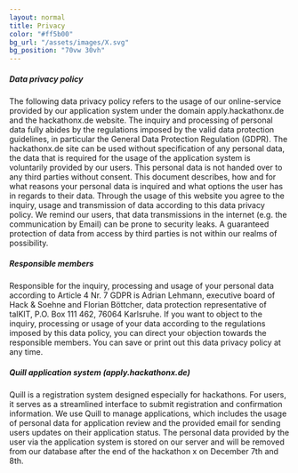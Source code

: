 ```yaml
---
layout: normal
title: Privacy
color: "#ff5b00"
bg_url: "/assets/images/X.svg"
bg_position: "70vw 30vh"
---
```

##### Data privacy policy

The following data privacy policy refers to the usage of our online-service provided by our application system under the domain apply.hackathonx.de and the hackathonx.de website. The inquiry and processing of personal data fully abides by the regulations imposed by the valid data protection guidelines, in particular the General Data Protection Regulation (GDPR). The hackathonx.de site can be used without specification of any personal data, the data that is required for the usage of the application system is voluntarily provided by our users. This personal data is not handed over to any third parties without consent. This document describes, how and for what reasons your personal data is inquired and what options the user has in regards to their data. Through the usage of this website you agree to the inquiry, usage and transmission of data according to this data privacy policy. We remind our users, that data transmissions in the internet (e.g. the communication by Email) can be prone to security leaks. A guaranteed protection of data from access by third parties is not within our realms of possibility.

##### Responsible members

Responsible for the inquiry, processing and usage of your personal data according to Article 4 Nr. 7 GDPR is Adrian Lehmann, executive board of Hack & Soehne and Florian Böttcher, data protection representative of talKIT, P.O. Box 111 462, 76064 Karlsruhe. If you want to object to the inquiry, processing or usage of your data according to the regulations imposed by this data policy, you can direct your objection towards the responsible members. You can save or print out this data privacy policy at any time.

##### Quill application system (apply.hackathonx.de)

Quill is a registration system designed especially for hackathons. For users, it serves as a streamlined interface to submit registration and confirmation information. We use Quill to manage applications, which includes the usage of personal data for application review and the provided email for sending users updates on their application status. The personal data provided by the user via the application system is stored on our server and will be removed from our database after the end of the hackathon x on December 7th and 8th.
